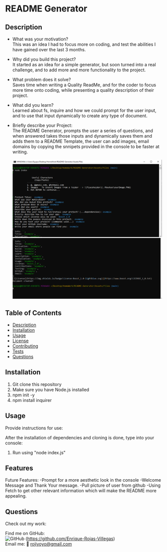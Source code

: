 # README Generator

## Description

- What was your motivation? <br>
  This was an idea I had to focus more on coding, and test the abilities I have gained over the last 3 months.

- Why did you build this project? <br>
  It started as an idea for a simple generator, but soon turned into a real challenge, and to add more and more functionality to the project.

- What problem does it solve? <br>
  Saves time when writing a Quality ReadMe, and for the coder to focus more time onto coding, while presenting a quality description of their project.

- What did you learn? <br>
  Learned about fs, inquire and how we could prompt for the user input, and to use that input dynamically to create any type of document.
  <br>
- Briefly describe your Project: <br>
  The README Generator, prompts the user a series of questions, and when answered takes those inputs and dynamically saves them and adds them to a README Template, the user can add images, email domains by copying the snnipets provided in the console to be faster at writing.<br>
  <br>
  ![Console look](./Assets/Files/images/console-prompt.PNG)
  ![Console look](./Assets/Files/images/console-prompt-2.PNG)

## Table of Contents

- [Description](#description)
- [Installation](#installation)
- [Usage](#usage)
- [License](#license)
- [Contributing](#contributing)
- [Tests](#tests)
- [Questions](#questions)

## Installation

1. Git clone this repository
2. Make sure you have Node.js installed
3. npm init -y
4. npm install inquirer

## Usage

Provide instructions for use:

After the installation of dependencies and cloning is done, type into your console:

1. Run using "node index.js"

## Features

Future Features:
-Prompt for a more aesthetic look in the console
-Welcome Message and Thank Your message.
-Pull picture of user from github
-Using Fetch to get other relevant information which will make the README more appealing.

## Questions

Check out my work:<br>

Find me on GitHub:<br>
![GitHub](https://img.shields.io/badge/GitHub-100000?style=for-the-badge&logo=github&logoColor=white) (https://github.com/Enrique-Rojas-Villegas) <br>
Email me: 📧 rojiyoyo@gmail.com
